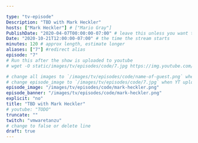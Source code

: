 ```yaml
---

type: "tv-episode"
Description: "TBD with Mark Heckler"
hosts: ["Mark Heckler"] # ["Mario Gray"]
PublishDate: "2020-04-07T00:00:00-07:00" # leave this unless you want to schedule far ahead
Date: "2020-10-21T12:00:00-07:00" # the time the stream starts
minutes: 120 # approx length, estimate longer
aliases: ["7"] #redirect alias
episode: "7"
# Run this after the show is uploaded to youtube
# wget -O static/images/tv/episodes/code/7.jpg https://img.youtube.com/vi/TODO/mqdefault.jpg

# change all images to `/images/tv/episodes/code/name-of-guest.png` when created.
# change episode_image to `/images/tv/episodes/code/7.jpg` when YT uploaded.
episode_image: "/images/tv/episodes/code/mark-heckler.png"
episode_banner: "/images/tv/episodes/code/mark-heckler.png"
explicit: "no"
title: "TBD with Mark Heckler"
# youtube: "TODO"
truncate: ""
twitch: "vmwaretanzu"
# change to false or delete line
draft: true
---
```

